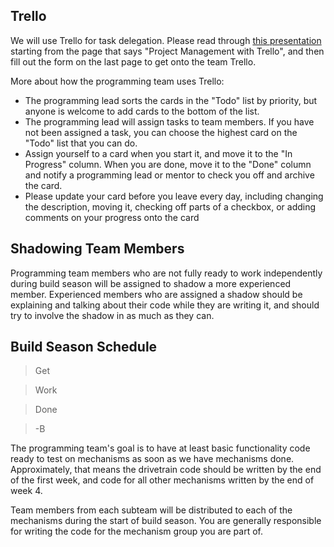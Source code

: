 ## Trello

We will use Trello for task delegation. Please read through [this presentation](https://docs.google.com/presentation/d/1E6NWQwGugOpqZyM3Rbugq30OSHSfIXFvhhhAqgV1Mbk/edit#slide=id.g255a686be2_0_25) starting from the page that says "Project Management with Trello", and then fill out the form on the last page to get onto the team Trello.

More about how the programming team uses Trello:

- The programming lead sorts the cards in the "Todo" list by priority, but anyone is welcome to add cards to the bottom of the list.
- The programming lead will assign tasks to team members. If you have not been assigned a task, you can choose the highest card on the "Todo" list that you can do.
- Assign yourself to a card when you start it, and move it to the "In Progress" column. When you are done, move it to the "Done" column and notify a programming lead or mentor to check you off and archive the card.
- Please update your card before you leave every day, including changing the description, moving it, checking off parts of a checkbox, or adding comments on your progress onto the card

## Shadowing Team Members
Programming team members who are not fully ready to work independently during build season will be assigned to shadow a more experienced member. Experienced members who are assigned a shadow should be explaining and talking about their code while they are writing it, and should try to involve the shadow in as much as they can.

## Build Season Schedule
> Get

>  Work

> Done

> -B

The programming team's goal is to have at least basic functionality code ready to test on mechanisms as soon as we have mechanisms done. Approximately, that means the drivetrain code should be written by the end of the first week, and code for all other mechanisms written by the end of week 4. 

Team members from each subteam will be distributed to each of the mechanisms during the start of build season. You are generally responsible for writing the code for the mechanism group you are part of.

